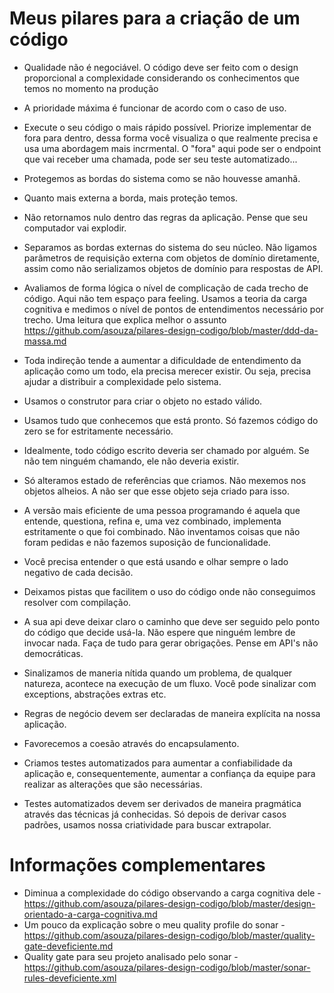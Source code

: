 # Meus pilares para a criação de um código

* Qualidade não é negociável. O código deve ser feito com o design proporcional a complexidade considerando os conhecimentos que temos no momento na produção

* A prioridade máxima é funcionar de acordo com o caso de uso. 

* Execute o seu código o mais rápido possível. Priorize implementar de fora para dentro, dessa forma você visualiza o que realmente precisa e usa uma abordagem mais incrmental. O "fora" aqui pode ser o endpoint que vai receber uma chamada, pode ser seu teste automatizado...

* Protegemos as bordas do sistema como se não houvesse amanhã. 

* Quanto mais externa a borda, mais proteção temos. 

* Não retornamos nulo dentro das regras da aplicação. Pense que seu computador vai explodir.

* Separamos as bordas externas do sistema do seu núcleo. Não ligamos parâmetros de requisição externa com objetos de domínio diretamente, assim como não serializamos objetos de domínio para respostas de API.

* Avaliamos de forma lógica o nível de complicação de cada trecho de código. Aqui não tem espaço para feeling. Usamos a teoria da carga cognitiva e medimos o nível de pontos de entendimentos necessário por trecho. Uma leitura que explica melhor o assunto https://github.com/asouza/pilares-design-codigo/blob/master/ddd-da-massa.md
  
* Toda indireção tende a aumentar a dificuldade de entendimento da aplicação como um todo, ela precisa merecer existir. Ou seja, precisa ajudar a distribuir a complexidade pelo sistema. 

* Usamos o construtor para criar o objeto no estado válido.

* Usamos tudo que conhecemos que está pronto. Só fazemos código do zero se for estritamente necessário. 

* Idealmente, todo código escrito deveria ser chamado por alguém. Se não tem ninguém chamando, ele não deveria existir.

* Só alteramos estado de referências que criamos. Não mexemos nos objetos alheios. A não ser que esse objeto seja criado para isso.

* A versão mais eficiente de uma pessoa programando é aquela que entende, questiona, refina e, uma vez combinado, implementa estritamente o que foi combinado. Não inventamos coisas que não foram pedidas e não fazemos suposição de funcionalidade.

* Você precisa entender o que está usando e olhar sempre o lado negativo de cada decisão. 

* Deixamos pistas que facilitem o uso do código onde não conseguimos resolver com compilação. 

* A sua api deve deixar claro o caminho que deve ser seguido pelo ponto do código que decide usá-la. Não espere que ninguém lembre de invocar nada. Faça de tudo para gerar obrigações. Pense em API's não democráticas. 

* Sinalizamos de maneria nítida quando um problema, de qualquer natureza, acontece na execução de um fluxo. Você pode sinalizar com exceptions, abstrações extras etc. 

* Regras de negócio devem ser declaradas de maneira explícita na nossa aplicação. 

* Favorecemos a coesão através do encapsulamento.

* Criamos testes automatizados para aumentar a confiabilidade da aplicação e, consequentemente, aumentar a confiança da equipe para realizar as alterações que são necessárias.

* Testes automatizados devem ser derivados de maneira pragmática através das técnicas já conhecidas. Só depois de derivar casos padrões, usamos nossa criatividade para buscar extrapolar. 


# Informações complementares

* Diminua a complexidade do código observando a carga cognitiva dele - https://github.com/asouza/pilares-design-codigo/blob/master/design-orientado-a-carga-cognitiva.md
* Um pouco da explicação sobre o meu quality profile do sonar - https://github.com/asouza/pilares-design-codigo/blob/master/quality-gate-deveficiente.md
* Quality gate para seu projeto analisado pelo sonar - https://github.com/asouza/pilares-design-codigo/blob/master/sonar-rules-deveficiente.xml
